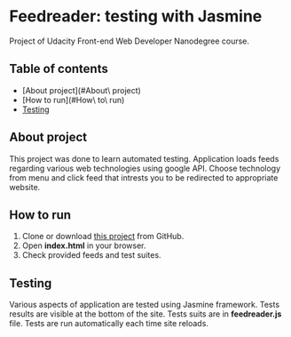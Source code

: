 # Feedreader: testing with Jasmine

Project of Udacity Front-end Web Developer Nanodegree course.

## Table of contents

- [About project](#About\ project)
- [How to run](#How\ to\ run)
- [Testing](#Testing)

## About project
This project was done to learn automated testing.
Application loads feeds regarding various web technologies using google API. Choose technology from menu and click feed that intrests you to be redirected to appropriate website.

## How to run
1. Clone or download [this project](https://github.com/kklapczynski/frontend-nanodegree-feedreader) from GitHub.
2. Open **index.html** in your browser.
3. Check provided feeds and test suites.

## Testing
Various aspects of application are tested using Jasmine framework.
Tests results are visible at the bottom of the site. Tests suits are in **feedreader.js** file.
Tests are run automatically each time site reloads.
